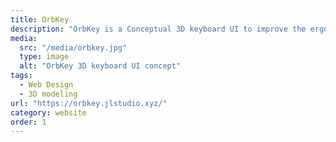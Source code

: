 ```yaml
---
title: OrbKey
description: "OrbKey is a Conceptual 3D keyboard UI to improve the ergonomics design. We wanted to rethink the keyboard — turning it from a flat, passive tool into an immersive, ergonomic, and visual experience. The project combines 3D modeling, motion design, and interactive UI to explore what a futuristic typing experience could feel like."
media:
  src: "/media/orbkey.jpg"
  type: image
  alt: "OrbKey 3D keyboard UI concept"
tags:
  - Web Design
  - 3D modeling
url: "https://orbkey.jlstudio.xyz/"
category: website
order: 1
---
```

